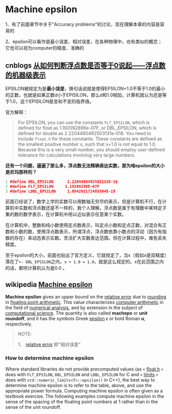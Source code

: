 # Machine epsilon

1、有了前面章节中关于"Accuracy problems"的讨论，现在理解本章的内容是容易的

2、epsilon可以看作是最小误差、相对误差，在各种物理中，也有类似的概念；它也可以视为computer的精度、准确的

## cnblogs [从如何判断浮点数是否等于0说起——浮点数的机器级表示](https://www.cnblogs.com/kubixuesheng/p/4107309.html)

EPSILON被规定为是**最小误差**，换句话说就是使得EPSILON+1.0不等于1.0的最小的正数，也就是如果正数d小于EPISILON，那么d和1.0相加，计算机就认为还是等于1.0，这个EPISILON是变和不变的临界值。

官方解释：

> For EPSILON, you can use the constants `FLT_EPSILON`, which is defined for float as 1.192092896e-07F, or DBL_EPSILON, which is defined for double as 2.2204460492503131e-016. You need to include `float.h` for these constants. These constants are defined as the smallest positive number x, such that x+1.0 is not equal to 1.0. Because this is a very small number, you should employ user-defined tolerance for calculations involving very large numbers.



**还有一个问题，逼逼了那么多，浮点数无法精确表达实数，那为啥epsilon的大小是尼玛那样的？**

```C++
1 #define DBL_EPSILON      2.2204460492503131E-16 
2 #define FLT_EPSILON     1.19209290E-07F 
3 #define LDBL_EPSILON     1.084202172485504E-19 
```

前面已经说了，数学上学的实数可以用数轴无穷尽的表示，但是计算机不行，在计算机中实数和浮点数还是不一样的，我个人理解。浮点数是属于有理数中某特定子集的数的数字表示，在计算机中用以近似表示任意某个实数。

在计算机中，整数和纯小数使用定点数表示，叫定点小数和定点正数，对混合有正数和小数的数，使用浮点数表示，所谓浮点，浮点数依靠小数点的浮动（因为有指数的存在）来动态表示实数。灵活扩大实数表达范围。但在计算过程中，难免丢失精度。

至于epsilon的大小，前面也贴出了官方定义，它就规定了，当x（假如x是双精度）落在了`+- DBL_EPSILON`之内，`x + 1.0 = 1.0`，就是这么规定的。x在此范围之内的话，都呗计算机认为是0.0 。



## wikipedia [Machine epsilon](https://en.wikipedia.org/wiki/Machine_epsilon)

**Machine epsilon** gives an upper bound on the [relative error](https://en.wikipedia.org/wiki/Approximation_error) due to [rounding](https://en.wikipedia.org/wiki/Rounding) in [floating point arithmetic](https://en.wikipedia.org/wiki/Floating_point_arithmetic). This value characterizes [computer arithmetic](https://en.wikipedia.org/wiki/Computer_arithmetic) in the field of [numerical analysis](https://en.wikipedia.org/wiki/Numerical_analysis), and by extension in the subject of [computational science](https://en.wikipedia.org/wiki/Computational_science). The quantity is also called **macheps** or **unit roundoff**, and it has the symbols Greek [epsilon](https://en.wikipedia.org/wiki/Epsilon) $\epsilon$ or bold Roman **u**, respectively.

> NOTE: 
>
> 1、 [relative error](https://en.wikipedia.org/wiki/Approximation_error) 即"相对误差"

### How to determine machine epsilon

Where standard libraries do not provide precomputed values (as `<` [float.h](https://en.wikipedia.org/wiki/Float.h) `>` does with `FLT_EPSILON`, `DBL_EPSILON` and `LDBL_EPSILON` for C and `<` [limits](https://en.wikipedia.org/wiki/C%2B%2B_Standard_Library#Language_support) `>` does with `std::numeric_limits<T>::epsilon()` in C++), the best way to determine machine epsilon is to refer to the table, above, and use the appropriate power formula. Computing machine epsilon is often given as a textbook exercise. The following examples compute machine epsilon in the sense of the spacing of the floating point numbers at 1 rather than in the sense of the unit roundoff.